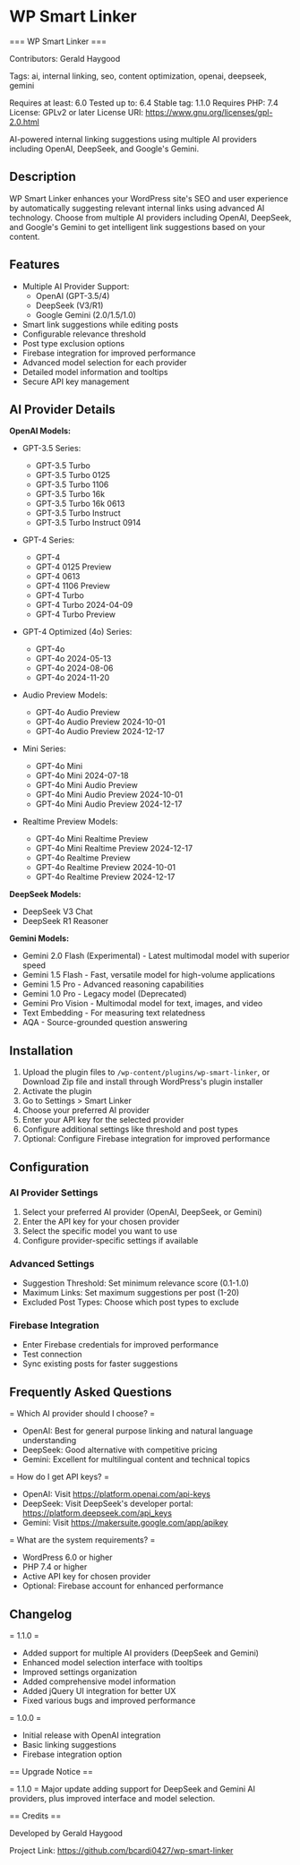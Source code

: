 # WP Smart Linker

=== WP Smart Linker ===

Contributors: Gerald Haygood

Tags: ai, internal linking, seo, content optimization, openai, deepseek, gemini

Requires at least: 6.0
Tested up to: 6.4
Stable tag: 1.1.0
Requires PHP: 7.4
License: GPLv2 or later
License URI: https://www.gnu.org/licenses/gpl-2.0.html

AI-powered internal linking suggestions using multiple AI providers including OpenAI, DeepSeek, and Google's Gemini.

## Description

WP Smart Linker enhances your WordPress site's SEO and user experience by automatically suggesting relevant internal links using advanced AI technology. Choose from multiple AI providers including OpenAI, DeepSeek, and Google's Gemini to get intelligent link suggestions based on your content.

## Features

* Multiple AI Provider Support:
  * OpenAI (GPT-3.5/4)
  * DeepSeek (V3/R1)
  * Google Gemini (2.0/1.5/1.0)
* Smart link suggestions while editing posts
* Configurable relevance threshold
* Post type exclusion options
* Firebase integration for improved performance
* Advanced model selection for each provider
* Detailed model information and tooltips
* Secure API key management

## AI Provider Details

**OpenAI Models:**
* GPT-3.5 Series:
  * GPT-3.5 Turbo
  * GPT-3.5 Turbo 0125
  * GPT-3.5 Turbo 1106
  * GPT-3.5 Turbo 16k
  * GPT-3.5 Turbo 16k 0613
  * GPT-3.5 Turbo Instruct
  * GPT-3.5 Turbo Instruct 0914

* GPT-4 Series:
  * GPT-4
  * GPT-4 0125 Preview
  * GPT-4 0613
  * GPT-4 1106 Preview
  * GPT-4 Turbo
  * GPT-4 Turbo 2024-04-09
  * GPT-4 Turbo Preview

* GPT-4 Optimized (4o) Series:
  * GPT-4o
  * GPT-4o 2024-05-13
  * GPT-4o 2024-08-06
  * GPT-4o 2024-11-20
  
* Audio Preview Models:
  * GPT-4o Audio Preview
  * GPT-4o Audio Preview 2024-10-01
  * GPT-4o Audio Preview 2024-12-17
  
* Mini Series:
  * GPT-4o Mini
  * GPT-4o Mini 2024-07-18
  * GPT-4o Mini Audio Preview
  * GPT-4o Mini Audio Preview 2024-10-01
  * GPT-4o Mini Audio Preview 2024-12-17
  
* Realtime Preview Models:
  * GPT-4o Mini Realtime Preview
  * GPT-4o Mini Realtime Preview 2024-12-17
  * GPT-4o Realtime Preview
  * GPT-4o Realtime Preview 2024-10-01
  * GPT-4o Realtime Preview 2024-12-17

**DeepSeek Models:**
* DeepSeek V3 Chat
* DeepSeek R1 Reasoner

**Gemini Models:**
* Gemini 2.0 Flash (Experimental) - Latest multimodal model with superior speed
* Gemini 1.5 Flash - Fast, versatile model for high-volume applications
* Gemini 1.5 Pro - Advanced reasoning capabilities
* Gemini 1.0 Pro - Legacy model (Deprecated)
* Gemini Pro Vision - Multimodal model for text, images, and video
* Text Embedding - For measuring text relatedness
* AQA - Source-grounded question answering

## Installation

1. Upload the plugin files to `/wp-content/plugins/wp-smart-linker`, or Download Zip file and install through WordPress's plugin installer
2. Activate the plugin
3. Go to Settings > Smart Linker
4. Choose your preferred AI provider
5. Enter your API key for the selected provider
6. Configure additional settings like threshold and post types
7. Optional: Configure Firebase integration for improved performance

## Configuration

### AI Provider Settings
1. Select your preferred AI provider (OpenAI, DeepSeek, or Gemini)
2. Enter the API key for your chosen provider
3. Select the specific model you want to use
4. Configure provider-specific settings if available

### Advanced Settings
* Suggestion Threshold: Set minimum relevance score (0.1-1.0)
* Maximum Links: Set maximum suggestions per post (1-20)
* Excluded Post Types: Choose which post types to exclude

### Firebase Integration
* Enter Firebase credentials for improved performance
* Test connection
* Sync existing posts for faster suggestions

## Frequently Asked Questions

= Which AI provider should I choose? =

* OpenAI: Best for general purpose linking and natural language understanding
* DeepSeek: Good alternative with competitive pricing
* Gemini: Excellent for multilingual content and technical topics

= How do I get API keys? =

* OpenAI: Visit https://platform.openai.com/api-keys
* DeepSeek: Visit DeepSeek's developer portal: https://platform.deepseek.com/api_keys
* Gemini: Visit https://makersuite.google.com/app/apikey

= What are the system requirements? =

* WordPress 6.0 or higher
* PHP 7.4 or higher
* Active API key for chosen provider
* Optional: Firebase account for enhanced performance

## Changelog

= 1.1.0 =
* Added support for multiple AI providers (DeepSeek and Gemini)
* Enhanced model selection interface with tooltips
* Improved settings organization
* Added comprehensive model information
* Added jQuery UI integration for better UX
* Fixed various bugs and improved performance

= 1.0.0 =
* Initial release with OpenAI integration
* Basic linking suggestions
* Firebase integration option

== Upgrade Notice ==

= 1.1.0 =
Major update adding support for DeepSeek and Gemini AI providers, plus improved interface and model selection.

== Credits ==

Developed by Gerald Haygood

Project Link: https://github.com/bcardi0427/wp-smart-linker
